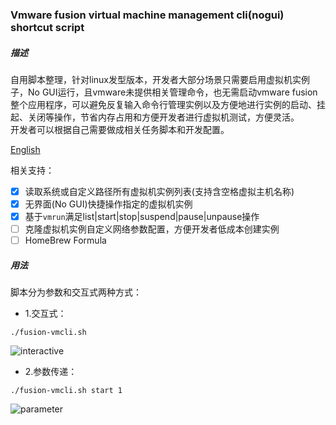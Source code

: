 ### Vmware fusion virtual machine management cli(nogui) shortcut script

##### 描述
自用脚本整理，针对linux发型版本，开发者大部分场景只需要启用虚拟机实例子，No GUI运行，且vmware未提供相关管理命令，也无需启动vmware fusion整个应用程序，可以避免反复输入命令行管理实例以及方便地进行实例的启动、挂起、关闭等操作，节省内存占用和方便开发者进行虚拟机测试，方便灵活。  
开发者可以根据自己需要做成相关任务脚本和开发配置。  
  
[English](https://github.com/iotd/vmware-fusion-vmcli-nogui)  
  
相关支持：
  
- [x] 读取系统或自定义路径所有虚拟机实例列表(支持含空格虚拟主机名称)
- [x] 无界面(No GUI)快捷操作指定的虚拟机实例
- [x] 基于```vmrun```满足list|start|stop|suspend|pause|unpause操作
- [ ] 克隆虚拟机实例自定义网络参数配置，方便开发者低成本创建实例
- [ ] HomeBrew Formula

##### 用法
脚本分为参数和交互式两种方式：

* 1.交互式：
```
./fusion-vmcli.sh
```
![interactive](https://github.com/iotd/vmware-fusion-vmcli-nogui/blob/main/images/sample-01.png)


* 2.参数传递：
```
./fusion-vmcli.sh start 1
```
![parameter](https://github.com/iotd/vmware-fusion-vmcli-nogui/blob/main/images/sample-02.png)